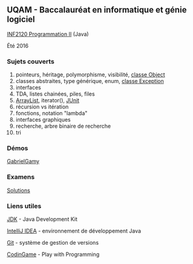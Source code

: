 ## UQAM - Baccalauréat en informatique et génie logiciel
[INF2120 Programmation II](http://www.etudier.uqam.ca/cours?sigle=INF2120&p=7416) (Java)

Été 2016
### Sujets couverts
1. pointeurs, héritage, polymorphisme, visibilité, [classe Object](https://docs.oracle.com/javase/8/docs/api/java/lang/Object.html)
2. classes abstraites, type générique, enum, [classe Exception](https://docs.oracle.com/javase/8/docs/api/java/lang/Exception.html)
3. interfaces
4. TDA, listes chainées, piles, files
5. [ArrayList](https://docs.oracle.com/javase/8/docs/api/java/util/ArrayList.html), iterator(), [JUnit](http://junit.org/junit4/)
6. récursion vs itération
7. fonctions, notation "lambda"
8. interfaces graphiques
9. recherche, arbre binaire de recherche
10. tri

### Démos
[GabrielGamy](https://github.com/GabrielGamy/INF2120-Demo)

### Examens
[Solutions](https://github.com/charlesfranciscodev/inf2120/tree/master/examens/)

### Liens utiles
[JDK](http://www.oracle.com/technetwork/java/javase/downloads/index.html) - Java Development Kit

[IntelliJ IDEA](https://www.jetbrains.com/idea/) - environnement de développement Java

[Git](https://git-scm.com/) - système de gestion de versions

[CodinGame](https://www.codingame.com/start) - Play with Programming
